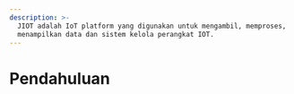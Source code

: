 ```yaml
---
description: >-
  JIOT adalah IoT platform yang digunakan untuk mengambil, memproses,
  menampilkan data dan sistem kelola perangkat IOT.
---
```


# Pendahuluan

